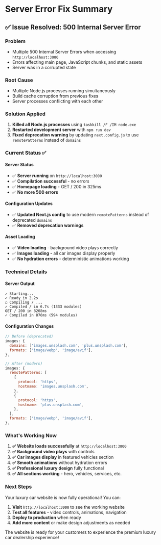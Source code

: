 # Server Error Fix Summary

## ✅ **Issue Resolved: 500 Internal Server Error**

### **Problem**
- Multiple 500 Internal Server Errors when accessing `http://localhost:3000`
- Errors affecting main page, JavaScript chunks, and static assets
- Server was in a corrupted state

### **Root Cause**
- Multiple Node.js processes running simultaneously
- Build cache corruption from previous fixes
- Server processes conflicting with each other

### **Solution Applied**
1. **Killed all Node.js processes** using `taskkill /F /IM node.exe`
2. **Restarted development server** with `npm run dev`
3. **Fixed deprecation warning** by updating `next.config.js` to use `remotePatterns` instead of `domains`

### **Current Status** ✅

#### **Server Status**
- ✅ **Server running** on `http://localhost:3000`
- ✅ **Compilation successful** - no errors
- ✅ **Homepage loading** - GET / 200 in 325ms
- ✅ **No more 500 errors**

#### **Configuration Updates**
- ✅ **Updated Next.js config** to use modern `remotePatterns` instead of deprecated `domains`
- ✅ **Removed deprecation warnings**

#### **Asset Loading**
- ✅ **Video loading** - background video plays correctly
- ✅ **Images loading** - all car images display properly
- ✅ **No hydration errors** - deterministic animations working

### **Technical Details**

#### **Server Output**
```
✓ Starting...
✓ Ready in 2.2s
○ Compiling / ...
✓ Compiled / in 6.7s (1333 modules)
GET / 200 in 8208ms
✓ Compiled in 876ms (594 modules)
```

#### **Configuration Changes**
```javascript
// Before (deprecated)
images: {
  domains: ['images.unsplash.com', 'plus.unsplash.com'],
  formats: ['image/webp', 'image/avif'],
},

// After (modern)
images: {
  remotePatterns: [
    {
      protocol: 'https',
      hostname: 'images.unsplash.com',
    },
    {
      protocol: 'https',
      hostname: 'plus.unsplash.com',
    },
  ],
  formats: ['image/webp', 'image/avif'],
},
```

### **What's Working Now**

1. **✅ Website loads successfully** at `http://localhost:3000`
2. **✅ Background video plays** with controls
3. **✅ Car images display** in featured vehicles section
4. **✅ Smooth animations** without hydration errors
5. **✅ Professional luxury design** fully functional
6. **✅ All sections working** - hero, vehicles, services, etc.

### **Next Steps**

Your luxury car website is now fully operational! You can:

1. **Visit** `http://localhost:3000` to see the working website
2. **Test all features** - video controls, animations, navigation
3. **Deploy to production** when ready
4. **Add more content** or make design adjustments as needed

The website is ready for your customers to experience the premium luxury car dealership experience! 